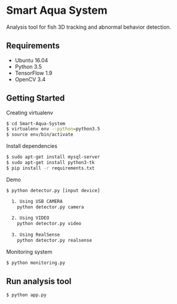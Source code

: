 # Smart Aqua System
Analysis tool for fish 3D tracking and abnormal behavior detection.

## Requirements
- Ubuntu 16.04
- Python 3.5
- TensorFlow 1.9
- OpenCV 3.4


## Getting Started
Creating virtualenv
```bash
$ cd Smart-Aqua-System
$ virtualenv env --python=python3.5
$ source env/bin/activate
```

Install dependencies
```bash
$ sudo apt-get install mysql-server
$ sudo apt-get install python3-tk
$ pip install -r requirements.txt
```

Demo
```bash
$ python detector.py [input device]

  1. Using USB CAMERA
    python detector.py camera
    
  2. Using VIDEO
    python detector.py video
    
  3. Using RealSense
    python detector.py realsense
```

Monitoring system 
```bash
$ python monitoring.py
```

## Run analysis tool
```bash
$ python app.py
```
